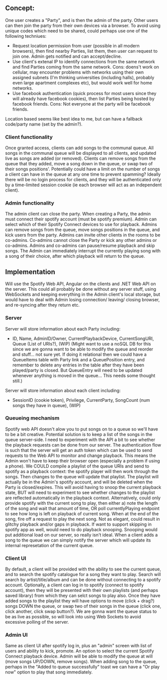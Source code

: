 ## Concept:
One user creates a "Party", and is then the admin of the party. Other users can then join the party from their own devices via a browser. To avoid using unique codes which need to be shared, could perhaps use one of the following techniues:
- Request location permission from user (possible in all modern browsers), then find nearby Parties, list them, then user can request to join one. Admin gets notified and can accept/decline.
- Use client's extenal IP to identify connections from the same network and find Parties coming from the same network. Cons: doens't work on cellular, may encounter problems with networks using their own assigned subnets (I'm thinking universities (including halls), probably even large apartment complexes etc), but would work well for home networks.
- Use facebook authentication (quick process for most users since they will already have facebook cookies), then list Parties being hosted by facebook friends. Cons: Not everyone at the party will be facebook friends.

Location based seems like best idea to me, but can have a fallback code/party name (set by the admin?).

### Client functionality
Once granted access, clients can add songs to the communal queue. All songs in the communal queue will be displayed to all clients, and updated live as songs are added (or removed). Clients can remove songs from the queue that they added, move a song down in the queue, or swap two of their songs positions'. Potentially could have a limit on the number of songs a client can have in the queue at any one time to prevent spamming? Ideally there will be no login process for clients, and they will be authenticated only by a time-limited session cookie (ie each browser will act as an independent client).

### Admin functionality
The admin client can close the party. When creating a Party, the admin must connect their spotify account (must be spotify premium). Admin can select which of their Spotify Connect devices to use for playback. Admins can remove songs from the queue, move songs positions in the queue, and kick users from the party. Admins can invite other clients in the rooms to be co-admins. Co-admins cannot close the Party or kick any other admins or co-admins. Admins and co-admins can pause/resume playback and skip songs. The Admin can immediately interrupt the currently playing song with a song of their choice, after which playback will return to the queue.


## Implementation
Will use the Spotify Web API, Angular on the clients and .NET Web API on the server. This could all probably be done without any server stuff, using WebSockets and keeping everything in the Admin client's local storage, but would have to deal with Admin losing connection/ leaving/ closing browser, and re-syncing after they return etc.

### Server
Server will store information about each Party including:
- ID, Name, AdminID/Owner, CurrentPlaybackDevice, CurrentSongURI, Queue (List of URIs?), (WIP)
(Might want to use a noSQL DB for this since we are gonna want to be able to modify the queue and reorder and stuff... not sure yet. If doing it relational then we could have a QueueItems table with Party link and a QueuePosition entry, and remember to delete any entries in the table after they have been played/party is closed. But QueueEntry will need to be updated whenever anything is moved in the queue... This needs some thought still.)

Server will store information about each client including:
- SessionID (cookie token), Privilege, CurrentParty, SongCount (num songs they have in queue), (WIP)

### Queueing mechanism
Spotify web API doesn't alow you to put songs on to a queue so we'll have to be a bit creative. Potential solution is to keep a list of the songs in the queue server-side. I need to experiment with the API a bit to see whether the playback requests can be done from our server. The authentication flow is such that the server will get an auth token which can be used to send requests to the Web API to monitor and change playback. This means the Admin won't have to keep their browser open (especially a problem if using a phone). We COULD compile a playlist of the queue URIs and send to spotify as a playback context: the spotify player will then work through the songs. Then changes to the queue will update that playlist. The playlist will actually be in the Admin's spotify account, and will be deleted when the Party is closed/expires. This will avoid having to snoop the current playback state, BUT will need to experiment to see whether changes to the playlist are reflected automatically in the playback context.
Alternatively, could only provide spotify with the current song to play, then either a) note the length of the song and wait that amount of time, OR poll currentlyPlaying endpoint to see how long is left on playback of current song. When at the end of the song, fire off a request to play the next song. Not as elegant, could result in glitchy playback and/or gaps in playback. If want to support skipping in spotify app as well, would need to do playback snooping. Snooping would put additional load on our server, so really isn't ideal.
When a client adds a song to the queue we can simply notify the server which will update its internal represetation of the current queue.

### Client UI
By default, a client will be provided with the ability to see the current queue, and to search the spotify catalogue for a song they want to play. Search will search by artist/title/album and can be done without connecting to a spotify account. Optionally, a client can log in to spotify (connect to spotify account), then they will be presented with their own playlists (and perhaps saved library) from which they can selct songs to play also. Once they have added songs to the playlist they will have options to move (click + drag?) songs DOWN the queue, or swap two of their songs in the queue (click one, click another, click swap button?). We are gonna want the queue status to be as live as possible, so will look into using Web Sockets to avoid excessive polling of the server.

### Admin UI
Same as client UI after spotify log in, plus an "admin" screen with list of users and ability to kick, promote. An option to select the current Spotify Connect playback device. Admin will be able to modify the queue at will (move songs UP/DOWN, remove songs). When adding song to the queue, perhaps in the "Added to queue successfully" toast we can have a "Or play now" option to play that song immediately.

